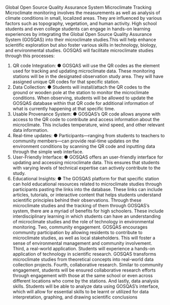 Global Open Source Quality Assurance System Microclimate Tracking
Microclimate monitoring involves the measurements as well as analysis of climate conditions in
small, localized areas. They are influenced by various factors such as topography, vegetation,
and human activity. High school students and even college students can engage in hands-on
learning experiences by integrating the Global Open Source Quality Assurance System
(GOSQAS) into their microclimate studies.This will help enhance scientific exploration but also
foster various skills in technology, biology, and environmental studies.
GOSQAS will facilitate microclimate studies through this processes:
1. QR code Integration:
● GOSQAS will use the QR codes as the element used for tracking and updating
microclimate data. These monitoring stations will be in the designated observation study
area. They will have assigned unique QR codes for that specific station.
2. Data Collection:
● Students will install/attach the QR codes to the ground or wooden pole at the station to
monitor the microclimate conditions. When observing, students will be allowed to update
the GOSQAS database within that QR code for additional information of what is currently
happening at that specific time.
3. Usable Provenance System:
● GOSQAS’s QR code allows anyone with access to the QR code to contribute and
access information about the microclimate. This includes temperature, wind speed, and
other relevant data information.
4. Real-time updates:
● Participants—ranging from students to teachers to community members—can provide
real-time updates on the environment conditions by scanning the QR code and inputting
data through the simple web interface.
5. User-Friendly Interface:
● GOSQAS offers an user-friendly interface for updating and accessing microclimate data.
This ensures that students with varying levels of technical expertise can actively
contribute to the study.
6. Educational Insights:
● The GOSQAS platform for that specific station can hold educational resources related to
microclimate studies through participants pasting the links into the database. These links
can include articles, tutorials, or interactive content that helps students understand
scientific principles behind their observations.
Through these microclimate studies and the tracking of them through GOSQAS’s system, there
are a myriad of benefits for high schoolers. These include interdisciplinary learning in which
students can have an understanding of microclimate studies and the role of technology in
environmental monitoring. Two, community engagement. GOSQAS encourages community
participation by allowing residents to contribute to microclimate studies, as well as local
stakeholders. This will foster a sense of environmental management and community
involvement. Third, a real-world application. Students will experience a hands-on application of
technology in scientific research. GOSQAS transforms microclimate studies from theoretical
concepts into real-world data collection projects. Fourth, collaborative research. Similar to
community engagement, students will be ensured collaborative research efforts through
engagement with those at the same school or even across different locations who come by the
stations. And lastly, data analysis skills. Students will be able to analyze data using GOSQAS’s
interface, which will allow for essential skills to be learnt or utilized for data interpretation,
graphing, and drawing scientific conclusions
